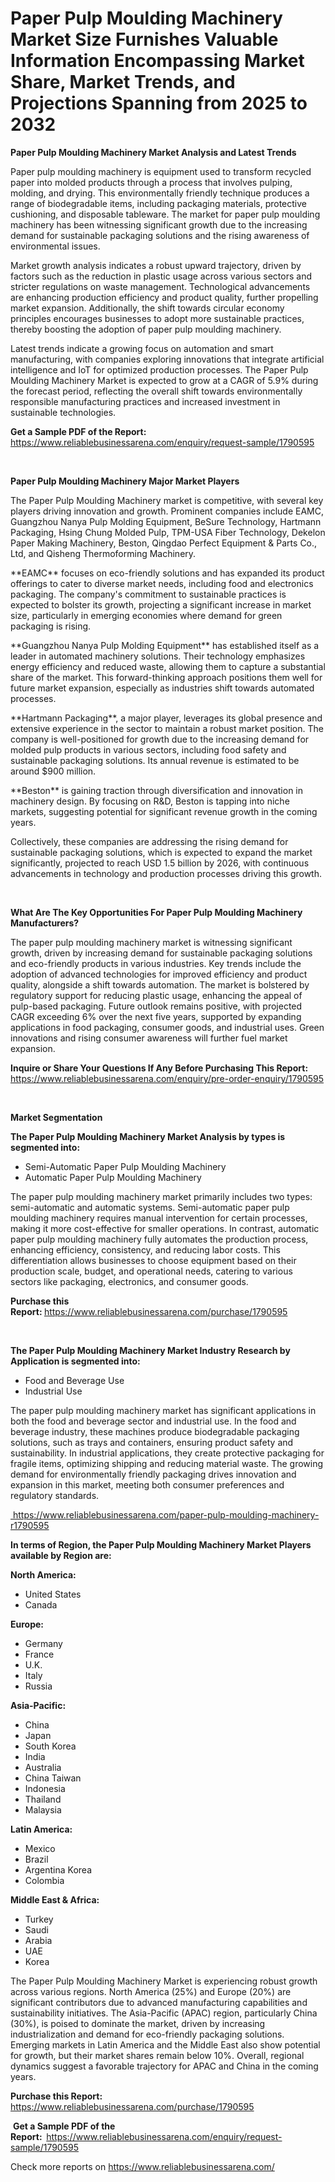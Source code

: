 <p><h1>Paper Pulp Moulding Machinery Market Size Furnishes Valuable Information Encompassing Market Share, Market Trends, and Projections Spanning from 2025 to 2032</h1></p><p><strong>Paper Pulp Moulding Machinery Market Analysis and Latest Trends</strong></p>
<p><p>Paper pulp moulding machinery is equipment used to transform recycled paper into molded products through a process that involves pulping, molding, and drying. This environmentally friendly technique produces a range of biodegradable items, including packaging materials, protective cushioning, and disposable tableware. The market for paper pulp moulding machinery has been witnessing significant growth due to the increasing demand for sustainable packaging solutions and the rising awareness of environmental issues.</p><p>Market growth analysis indicates a robust upward trajectory, driven by factors such as the reduction in plastic usage across various sectors and stricter regulations on waste management. Technological advancements are enhancing production efficiency and product quality, further propelling market expansion. Additionally, the shift towards circular economy principles encourages businesses to adopt more sustainable practices, thereby boosting the adoption of paper pulp moulding machinery.</p><p>Latest trends indicate a growing focus on automation and smart manufacturing, with companies exploring innovations that integrate artificial intelligence and IoT for optimized production processes. The Paper Pulp Moulding Machinery Market is expected to grow at a CAGR of 5.9% during the forecast period, reflecting the overall shift towards environmentally responsible manufacturing practices and increased investment in sustainable technologies.</p></p>
<p><strong>Get a Sample PDF of the Report:&nbsp;</strong> <a href="https://www.reliablebusinessarena.com/enquiry/request-sample/1790595?utm_campaign=2469&utm_medium=2&utm_source=Github&utm_content=ia&utm_term=19022025&utm_id=paper-pulp-moulding-machinery">https://www.reliablebusinessarena.com/enquiry/request-sample/1790595</a></p>
<p>&nbsp;</p>
<p><strong>Paper Pulp Moulding Machinery Major Market Players</strong></p>
<p><p>The Paper Pulp Moulding Machinery market is competitive, with several key players driving innovation and growth. Prominent companies include EAMC, Guangzhou Nanya Pulp Molding Equipment, BeSure Technology, Hartmann Packaging, Hsing Chung Molded Pulp, TPM-USA Fiber Technology, Dekelon Paper Making Machinery, Beston, Qingdao Perfect Equipment & Parts Co., Ltd, and Qisheng Thermoforming Machinery.</p><p>**EAMC** focuses on eco-friendly solutions and has expanded its product offerings to cater to diverse market needs, including food and electronics packaging. The company's commitment to sustainable practices is expected to bolster its growth, projecting a significant increase in market size, particularly in emerging economies where demand for green packaging is rising.</p><p>**Guangzhou Nanya Pulp Molding Equipment** has established itself as a leader in automated machinery solutions. Their technology emphasizes energy efficiency and reduced waste, allowing them to capture a substantial share of the market. This forward-thinking approach positions them well for future market expansion, especially as industries shift towards automated processes.</p><p>**Hartmann Packaging**, a major player, leverages its global presence and extensive experience in the sector to maintain a robust market position. The company is well-positioned for growth due to the increasing demand for molded pulp products in various sectors, including food safety and sustainable packaging solutions. Its annual revenue is estimated to be around $900 million.</p><p>**Beston** is gaining traction through diversification and innovation in machinery design. By focusing on R&D, Beston is tapping into niche markets, suggesting potential for significant revenue growth in the coming years.</p><p>Collectively, these companies are addressing the rising demand for sustainable packaging solutions, which is expected to expand the market significantly, projected to reach USD 1.5 billion by 2026, with continuous advancements in technology and production processes driving this growth.</p></p>
<p>&nbsp;</p>
<p><strong>What Are The Key Opportunities For Paper Pulp Moulding Machinery Manufacturers?</strong></p>
<p><p>The paper pulp moulding machinery market is witnessing significant growth, driven by increasing demand for sustainable packaging solutions and eco-friendly products in various industries. Key trends include the adoption of advanced technologies for improved efficiency and product quality, alongside a shift towards automation. The market is bolstered by regulatory support for reducing plastic usage, enhancing the appeal of pulp-based packaging. Future outlook remains positive, with projected CAGR exceeding 6% over the next five years, supported by expanding applications in food packaging, consumer goods, and industrial uses. Green innovations and rising consumer awareness will further fuel market expansion.</p></p>
<p><strong>Inquire or Share Your Questions If Any Before Purchasing This Report:</strong> <a href="https://www.reliablebusinessarena.com/enquiry/pre-order-enquiry/1790595?utm_campaign=2469&utm_medium=2&utm_source=Github&utm_content=ia&utm_term=19022025&utm_id=paper-pulp-moulding-machinery">https://www.reliablebusinessarena.com/enquiry/pre-order-enquiry/1790595</a></p>
<p>&nbsp;</p>
<p><strong>Market Segmentation</strong></p>
<p><strong>The Paper Pulp Moulding Machinery Market Analysis by types is segmented into:</strong></p>
<p><ul><li>Semi-Automatic Paper Pulp Moulding Machinery</li><li>Automatic Paper Pulp Moulding Machinery</li></ul></p>
<p><p>The paper pulp moulding machinery market primarily includes two types: semi-automatic and automatic systems. Semi-automatic paper pulp moulding machinery requires manual intervention for certain processes, making it more cost-effective for smaller operations. In contrast, automatic paper pulp moulding machinery fully automates the production process, enhancing efficiency, consistency, and reducing labor costs. This differentiation allows businesses to choose equipment based on their production scale, budget, and operational needs, catering to various sectors like packaging, electronics, and consumer goods.</p></p>
<p><strong>Purchase this Report:&nbsp;</strong><a href="https://www.reliablebusinessarena.com/purchase/1790595?utm_campaign=2469&utm_medium=2&utm_source=Github&utm_content=ia&utm_term=19022025&utm_id=paper-pulp-moulding-machinery">https://www.reliablebusinessarena.com/purchase/1790595</a></p>
<p>&nbsp;</p>
<p><strong>The Paper Pulp Moulding Machinery Market Industry Research by Application is segmented into:</strong></p>
<p><ul><li>Food and Beverage Use</li><li>Industrial Use</li></ul></p>
<p><p>The paper pulp moulding machinery market has significant applications in both the food and beverage sector and industrial use. In the food and beverage industry, these machines produce biodegradable packaging solutions, such as trays and containers, ensuring product safety and sustainability. In industrial applications, they create protective packaging for fragile items, optimizing shipping and reducing material waste. The growing demand for environmentally friendly packaging drives innovation and expansion in this market, meeting both consumer preferences and regulatory standards.</p></p>
<p><a href="https://www.reliablebusinessarena.com/paper-pulp-moulding-machinery-r1790595?utm_campaign=2469&utm_medium=2&utm_source=Github&utm_content=ia&utm_term=19022025&utm_id=paper-pulp-moulding-machinery">&nbsp;https://www.reliablebusinessarena.com/paper-pulp-moulding-machinery-r1790595</a></p>
<p><strong>In terms of Region, the Paper Pulp Moulding Machinery Market Players available by Region are:</strong></p>
<p>
    <p> <strong> North America: </strong>
        <ul>
            <li>United States</li>
            <li>Canada</li>
        </ul>
        </p> 
    <p> <strong> Europe: </strong>
        <ul>
            <li>Germany</li>
            <li>France</li>
            <li>U.K.</li>
            <li>Italy</li>
            <li>Russia</li>
        </ul>
        </p> 
    <p> <strong> Asia-Pacific: </strong>
        <ul>
            <li>China</li>
            <li>Japan</li>
            <li>South Korea</li>
            <li>India</li>
            <li>Australia</li>
            <li>China Taiwan</li>
            <li>Indonesia</li>
            <li>Thailand</li>
            <li>Malaysia</li>
        </ul>
        </p> 
    <p> <strong> Latin America: </strong>
        <ul>
            <li>Mexico</li>
            <li>Brazil</li>
            <li>Argentina Korea</li>
            <li>Colombia</li>
        </ul>
        </p> 
    <p> <strong> Middle East & Africa: </strong>
        <ul>
            <li>Turkey</li>
            <li>Saudi</li>
            <li>Arabia</li>
            <li>UAE</li>
            <li>Korea</li>
        </ul>
    </p>
    </p>
<p><p>The Paper Pulp Moulding Machinery Market is experiencing robust growth across various regions. North America (25%) and Europe (20%) are significant contributors due to advanced manufacturing capabilities and sustainability initiatives. The Asia-Pacific (APAC) region, particularly China (30%), is poised to dominate the market, driven by increasing industrialization and demand for eco-friendly packaging solutions. Emerging markets in Latin America and the Middle East also show potential for growth, but their market shares remain below 10%. Overall, regional dynamics suggest a favorable trajectory for APAC and China in the coming years.</p></p>
<p><strong>Purchase this Report: </strong><a href="https://www.reliablebusinessarena.com/purchase/1790595?utm_campaign=2469&utm_medium=2&utm_source=Github&utm_content=ia&utm_term=19022025&utm_id=paper-pulp-moulding-machinery">https://www.reliablebusinessarena.com/purchase/1790595</a></p>
<p>&nbsp;<strong>Get a Sample PDF of the Report:&nbsp;&nbsp;</strong><a href="https://www.reliablebusinessarena.com/enquiry/request-sample/1790595?utm_campaign=2469&utm_medium=2&utm_source=Github&utm_content=ia&utm_term=19022025&utm_id=paper-pulp-moulding-machinery">https://www.reliablebusinessarena.com/enquiry/request-sample/1790595</a></p>
<p><strong></strong></p>
<p>Check more reports on <a href="https://www.reliablebusinessarena.com/?utm_campaign=2469&utm_medium=2&utm_source=Github&utm_content=ia&utm_term=19022025&utm_id=paper-pulp-moulding-machinery">https://www.reliablebusinessarena.com/</a></p>